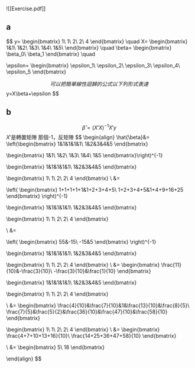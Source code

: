 ![[Exercise.pdf]]
## a
$$
y=
\begin{bmatrix}
1\\
1\\
2\\
2\\
4
\end{bmatrix}
\quad
X=
\begin{bmatrix}
1&1\\
1&2\\
1&3\\
1&4\\
1&5\\
\end{bmatrix}
\quad
\beta=
\begin{bmatrix}
\beta_0\\
\beta_1
\end{bmatrix}
\quad

\epsilon=
\begin{bmatrix}
\epsilon_1\\
\epsilon_2\\
\epsilon_3\\
\epsilon_4\\
\epsilon_5
\end{bmatrix}

$$
可以把簡單線性迴歸的公式以下列形式表達 $$
y=X\beta+\epsilon
$$
## b
$$
\hat{\beta}=(X'X)^{-1}X'y
$$
$X'$是轉置矩陣
那個-1，反矩陣
$$
\begin{align}
\hat{\beta}&=
\left(\begin{bmatrix}
1&1&1&1&1\\
1&2&3&4&5
\end{bmatrix}

\begin{bmatrix}
1&1\\
1&2\\
1&3\\
1&4\\
1&5
\end{bmatrix}\right)^{-1}

\begin{bmatrix}
1&1&1&1&1\\
1&2&3&4&5
\end{bmatrix}

\begin{bmatrix}
1\\
1\\
2\\
2\\
4
\end{bmatrix}
\\
&=

\left(
\begin{bmatrix}
1+1+1+1+1&1+2+3+4+5\\
1+2+3+4+5&1+4+9+16+25
\end{bmatrix}
\right)^{-1}

\begin{bmatrix}
1&1&1&1&1\\
1&2&3&4&5
\end{bmatrix}

\begin{bmatrix}
1\\
1\\
2\\
2\\
4
\end{bmatrix}

\\
&=

\left(
\begin{bmatrix}
55&-15\\
-15&5
\end{bmatrix}
\right)^{-1}

\begin{bmatrix}
1&1&1&1&1\\
1&2&3&4&5
\end{bmatrix}

\begin{bmatrix}
1\\
1\\
2\\
2\\
4
\end{bmatrix}
\\
&=
\begin{bmatrix}
\frac{11}{10}&-\frac{3}{10}\\
-\frac{3}{10}&\frac{1}{10}
\end{bmatrix}


\begin{bmatrix}
1&1&1&1&1\\
1&2&3&4&5
\end{bmatrix}

\begin{bmatrix}
1\\
1\\
2\\
2\\
4
\end{bmatrix}

\\
&=
\begin{bmatrix}
\frac{4}{10}&\frac{7}{10}&1&\frac{13}{10}&\frac{8}{5}\\
\frac{7}{5}&\frac{5}{2}&\frac{36}{10}&\frac{47}{10}&\frac{58}{10}
\end{bmatrix}

\begin{bmatrix}
1\\
1\\
2\\
2\\
4
\end{bmatrix}
\\
&=
\begin{bmatrix}
\frac{4+7+10+13+16}{10}\\
\frac{14+25+36+47+58}{10}
\end{bmatrix}

\\
&=
\begin{bmatrix}
5\\
18
\end{bmatrix}

\end{align}
$$
